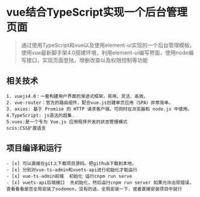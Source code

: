 #  vue结合TypeScript实现一个后台管理页面

> 通过使用TypeScript和vue以及使用element-ui实现的一个后台管理模板。
> 使用vue最新脚手架4.0搭建环境，利用element-ui编写界面，使用node编写接口，实现页面登陆，增删改查以及权限控制等功能

## 相关技术

    1. vuejs4.0：一套构建用户界面的渐进式框架，易用、灵活、高效。
	2. vue-router：官方的路由组件，配合vue.js创建单页应用（SPA）非常简单。
	3. axios: 基于 Promise 的 HTTP 请求客户端，可同时在浏览器和 node.js 中使用。
    4.TypeScript: js语法的超集.
    5.vuex:是一个专为 Vue.js 应用程序开发的状态管理模式
    scss:CSS扩展语言

## 项目编译和运行

    - [x] 可以直接在git上下载项目源码。把github下载到本地，
    - [x] 分别对vue-ts-admin和vuets-api进行初始化才能运行
    - [x] vue-ts-admin前端  初始化 运行cnpm run serve
    - [x] vuets-api后端接口  先初始化，然后运行cnpm run server 如果允许出现错误，查看看看是否全局安装了nodemon，没有的话，全局安装一下，或者直接安装项目中就行